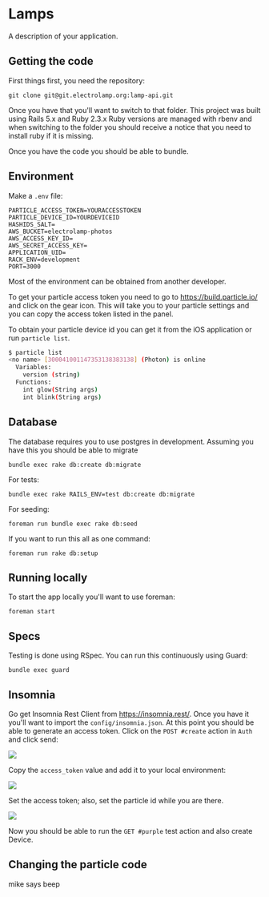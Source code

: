 # Lamps

A description of your application.

## Getting the code

First things first, you need the repository:

    git clone git@git.electrolamp.org:lamp-api.git

Once you have that you'll want to switch to that folder. This project was built using Rails 5.x and Ruby 2.3.x Ruby versions are managed with rbenv and when switching to the folder you should receive a notice that you need to install ruby if it is missing.

Once you have the code you should be able to bundle.

## Environment

Make a `.env` file:

```
PARTICLE_ACCESS_TOKEN=YOURACCESSTOKEN
PARTICLE_DEVICE_ID=YOURDEVICEID
HASHIDS_SALT=
AWS_BUCKET=electrolamp-photos
AWS_ACCESS_KEY_ID=
AWS_SECRET_ACCESS_KEY=
APPLICATION_UID=
RACK_ENV=development
PORT=3000
```

Most of the environment can be obtained from another developer.

To get your particle access token you need to go to https://build.particle.io/ and click on the gear icon. This will take you to your particle settings and you can copy the access token listed in the panel.

To obtain your particle device id you can get it from the iOS application or run `particle list`.

```bash
$ particle list
<no name> [300041001147353138383138] (Photon) is online
  Variables:
    version (string)
  Functions:
    int glow(String args)
    int blink(String args)
```

## Database

The database requires you to use postgres in development. Assuming you have this you should be able to migrate

    bundle exec rake db:create db:migrate

For tests:

    bundle exec rake RAILS_ENV=test db:create db:migrate

For seeding:

    foreman run bundle exec rake db:seed

If you want to run this all as one command:

    foreman run rake db:setup

## Running locally

To start the app locally you'll want to use foreman:

    foreman start

## Specs

Testing is done using RSpec. You can run this continuously using Guard:

    bundle exec guard

## Insomnia

Go get Insomnia Rest Client from https://insomnia.rest/. Once you have it you'll want to import the `config/insomnia.json`. At this point you should be able to generate an access token. Click on the `POST #create` action in `Auth` and click send:

![](https://rpl.cat/uploads/FC2EFY_3q0KQgtFjioxTFJCW84BQcKwYEyjDpVt233g/public.png)

Copy the `access_token` value and add it to your local environment:

![](https://rpl.cat/uploads/Bo4sJsPx4fr0hxkitww0M8wFF9ympCpW9BrrpjRX6d4/public.png)

Set the access token; also, set the particle id while you are there.

![](https://rpl.cat/uploads/tKhftFkrH3MDhu_9PmAKluiuDi4SPQrRHOyBsBUDOts/public.png)


Now you should be able to run the `GET #purple` test action and also create Device.

## Changing the particle code

mike says beep
